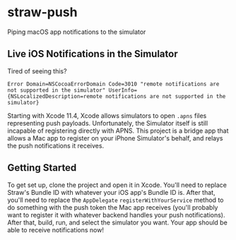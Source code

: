 # straw-push
Piping macOS app notifications to the simulator

## Live iOS Notifications in the Simulator

Tired of seeing this?

```Error Domain=NSCocoaErrorDomain Code=3010 "remote notifications are not supported in the simulator" UserInfo={NSLocalizedDescription=remote notifications are not supported in the simulator}```

Starting with Xcode 11.4, Xcode allows simulators to open `.apns` files representing push payloads. Unfortunately, the Simulator itself is still incapable of registering directly with APNS. This project is a bridge app that allows a Mac app to register on your iPhone Simulator's behalf, and relays the push notifications it receives.

## Getting Started

To get set up, clone the project and open it in Xcode. You'll need to replace Straw's Bundle ID with whatever your iOS app's Bundle ID is. After that, you'll need to replace the `AppDelegate` `registerWithYourService` method to do something with the push token the Mac app receives (you'll probably want to register it with whatever backend handles your push notifications). After that, build, run, and select the simulator you want. Your app should be able to receive notifications now!